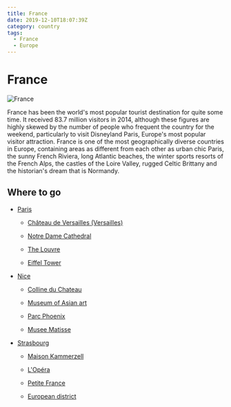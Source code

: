 ```yaml
---
title: France
date: 2019-12-10T18:07:39Z
category: country
tags:
  - France
  - Europe
---
```


# France
<WishWidget country="FR"	picture="https://wikitravel.org/upload/shared//thumb/6/63/ParisView.jpg/250px-ParisView.jpg" label="true"></WishWidget>

![France](https://wikitravel.org/upload/shared//thumb/6/63/ParisView.jpg/250px-ParisView.jpg)

France has been the world's most popular tourist destination for quite some time. It received 83.7 million visitors in 2014, although these figures are highly skewed by the number of people who frequent the country for the weekend, particularly to visit Disneyland Paris, Europe's most popular visitor attraction. France is one of the most geographically diverse countries in Europe, containing areas as different from each other as urban chic Paris, the sunny French Riviera, long Atlantic beaches, the winter sports resorts of the French Alps, the castles of the Loire Valley, rugged Celtic Brittany and the historian's dream that is Normandy.

## Where to go

- [Paris](/france/paris) <WishWidget country="FR" city="Paris" label="true"></WishWidget>

	- [Château de Versailles (Versailles)](/france/paris/#things-to-do)	<WishWidget country="FR" city="Paris" activity="Vesailles"></WishWidget>

	- [Notre Dame Cathedral](/france/paris/#things-to-do)	<WishWidget country="FR" city="Paris" activity="Notre Dame"></WishWidget>

	- [The Louvre](/france/paris/#things-to-do)	<WishWidget country="FR" city="Paris" activity="Louvre"></WishWidget>

	- [Eiffel Tower](/france/paris/#things-to-do)	<WishWidget country="FR" city="Paris" activity="Eiffel"></WishWidget>

- [Nice](/france/nice) <WishWidget country="FR" city="Nice"></WishWidget>

	- [Colline du Chateau](/france/nice/#what-to-see)	<WishWidget country="FR" city="Nice" activity="Colline du Chateau"></WishWidget>

	- [Museum of Asian art](/france/nice/#museums)	<WishWidget country="FR" city="Nice" activity="Museum of Asian Art"></WishWidget>

	- [Parc Phoenix](/france/nice/#museums)	<WishWidget country="FR" city="Nice" activity="Parc Phoenix"></WishWidget>

	- [Musee Matisse](/france/nice/#museums)	<WishWidget country="FR" city="Nice" activity="Musee Matisse"></WishWidget>

- [Strasbourg](/france/strasbourg) <WishWidget country="FR" city="Strasbourg"></WishWidget>

	- [Maison Kammerzell](/france/strasbourg/#what-to-see) <WishWidget country="FR" city="Strasbourg" activity="Maison Kammerzell"></WishWidget>

	- [L'Opéra](/france/strasbourg/#what-to-see) <WishWidget country="FR" city="Strasbourg" activity="Opera House"></WishWidget>

	- [Petite France](/france/strasbourg/#what-to-see) <WishWidget country="FR" city="Strasbourg" activity="Paetite France"></WishWidget>

	- [European district](/france/strasbourg/#what-to-see) <WishWidget country="FR" city="Strasbourg" activity="European district"></WishWidget>
